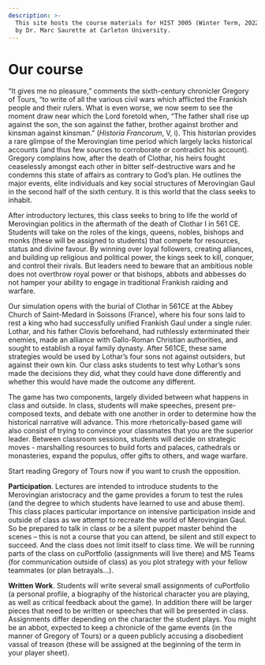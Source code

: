 ```yaml
---
description: >-
  This site hosts the course materials for HIST 3005 (Winter Term, 2022) taught
  by Dr. Marc Saurette at Carleton University.
---
```


# Our course

“It gives me no pleasure,” comments the sixth-century chronicler Gregory of Tours, “to write of all the various civil wars which afflicted the Frankish people and their rulers. What is even worse, we now seem to see the moment draw near which the Lord foretold when, “The father shall rise up against the son, the son against the father, brother against brother and kinsman against kinsman.” (_Historia Francorum_, V, i). This historian provides a rare glimpse of the Merovingian time period which largely lacks historical accounts (and thus few sources to corroborate or contradict his account). Gregory complains how, after the death of Clothar, his heirs fought ceaselessly amongst each other in bitter self-destructive wars and he condemns this state of affairs as contrary to God’s plan. He outlines the major events, elite individuals and key social structures of Merovingian Gaul in the second half of the sixth century. It is this world that the class seeks to inhabit.&#x20;

After introductory lectures, this class seeks to bring to life the world of Merovingian politics in the aftermath of the death of Clothar I in 561 CE. Students will take on the roles of the kings, queens, nobles, bishops and monks (these will be assigned to students) that compete for resources, status and divine favour. By winning over loyal followers, creating alliances, and building up religious and political power, the kings seek to kill, conquer, and control their rivals. But leaders need to beware that an ambitious noble does not overthrow royal power or that bishops, abbots and abbesses do not hamper your ability to engage in traditional Frankish raiding and warfare.&#x20;

Our simulation opens with the burial of Clothar in 561CE at the Abbey Church of Saint-Medard in Soissons (France), where his four sons laid to rest a king who had successfully unified Frankish Gaul under a single ruler. Lothar, and his father Clovis beforehand, had ruthlessly exterminated their enemies, made an alliance with Gallo-Roman Christian authorities, and sought to establish a royal family dynasty. After 561CE, these same strategies would be used by Lothar’s four sons not against outsiders, but against their own kin. Our class asks students to test why Lothar’s sons made the decisions they did, what they could have done differently and whether this would have made the outcome any different.&#x20;

The game has two components, largely divided between what happens in class and outside. In class, students will make speeches, present pre-composed texts, and debate with one another in order to determine how the historical narrative will advance. This more rhetorically-based game will also consist of trying to convince your classmates that you are the superior leader. Between classroom sessions, students will decide on strategic moves - marshalling resources to build forts and palaces, cathedrals or monasteries, expand the populus, offer gifts to others, and wage warfare.&#x20;

Start reading Gregory of Tours now if you want to crush the opposition.

**Participation**. Lectures are intended to introduce students to the Merovingian aristocracy and the game provides a forum to test the rules (and the degree to which students have learned to use and abuse them). This class places particular importance on intensive participation inside and outside of class as we attempt to recreate the world of Merovingian Gaul. So be prepared to talk in class or be a silent puppet master behind the scenes – this is not a course that you can attend, be silent and still expect to succeed. And the class does not limit itself to class time. We will be running parts of the class on cuPortfolio (assignments will live there) and MS Teams (for communication outside of class) as you plot strategy with your fellow teammates (or plan betrayals…).

&#x20;**Written Work**. Students will write several small assignments of cuPortfolio (a personal profile, a biography of the historical character you are playing, as well as critical feedback about the game). In addition there will be larger pieces that need to be written or speeches that will be presented in class. Assignments differ depending on the character the student plays. You might be an abbot, expected to keep a chronicle of the game events (in the manner of Gregory of Tours) or a queen publicly accusing a disobedient vassal of treason (these will be assigned at the beginning of the term in your player sheet).&#x20;
